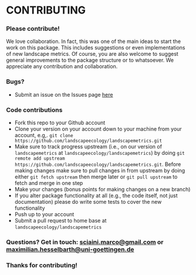 # CONTRIBUTING #

### Please contribute!

We love collaboration. 
In fact, this was one of the main ideas to start the work on this package. 
This includes suggestions or even implementations of new landscape metrics.
Of course, you are also welcome to suggest general improvements to the package structure or to whatsoever.
We appreciate any contribution and collaboration.

### Bugs?

* Submit an issue on the Issues page [here](https://github.com/landscapeecology/landscapemetrics/issues)

### Code contributions

* Fork this repo to your Github account
* Clone your version on your account down to your machine from your account, e.g,. `git clone https://github.com/landscapeecology/landscapemetrics.git`
* Make sure to track progress upstream (i.e., on our version of `landscapemetrics` at `landscapeecology/landscapemetrics`) by doing `git remote add upstream https://github.com/landscapeecology/landscapemetrics.git`. 
Before making changes make sure to pull changes in from upstream by doing either `git fetch upstream` then merge later or `git pull upstream` to fetch and merge in one step
* Make your changes (bonus points for making changes on a new branch)
* If you alter package functionality at all (e.g., the code itself, not just documentation) please do write some tests to cover the new functionality
* Push up to your account
* Submit a pull request to home base at `landscapeecology/landscapemetrics`

### Questions? Get in touch: [sciaini.marco@gmail.com](mailto:sciaini.marco@gmail.com) or [maximilian.hesselbarth@uni-goettingen.de](mailto:maximilian.hesselbarth@uni-goettingen.de)

### Thanks for contributing!

